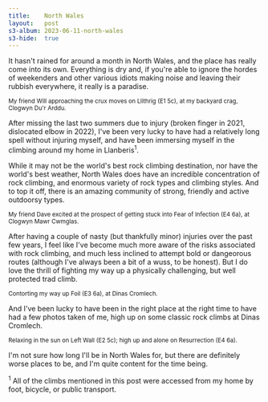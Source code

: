 ```yaml
---
title:    North Wales
layout:   post
s3-album: 2023-06-11-north-wales
s3-hide:  true
---
```


It hasn't rained for around a month in North Wales, and the place has really
come into its own. Everything is dry and, if you're able to ignore the hordes
of weekenders and other various idiots making noise and leaving their rubbish
everywhere, it really is a paradise.

<div class="s3-strip" images="1.jpg"> </div> <sup>My friend Will approaching
the crux moves on Llithrig (E1 5c), at my backyard crag, Clogwyn Du'r
Arddu.</sup>

After missing the last two summers due to injury (broken finger in 2021,
dislocated elbow in 2022), I've been very lucky to have had a relatively long
spell without injuring myself, and have been immersing myself in the climbing
around my home in Llanberis<sup>1</sup>.

While it may not be the world's best rock climbing destination, nor have the
world's best weather, North Wales does have an incredible concentration of
rock climbing, and enormous variety of rock types and climbing styles. And to
top it off, there is an amazing community of strong, friendly and active
outdoorsy types.

<div class="s3-strip" images="2.jpg"> </div> <sup>My friend Dave excited at
the prospect of getting stuck into Fear of Infection (E4 6a), at Clogwyn Mawr
Cwmglas.</sup>

After having a couple of nasty (but thankfully minor) injuries over the past
few years, I feel like I've become much more aware of the risks associated
with rock climbing, and much less inclined to attempt bold or dangeorous
routes (although I've always been a bit of a wuss, to be honest). But I do
love the thrill of fighting my way up a physically challenging, but well
protected trad climb.

<div class="s3-strip" images="3.jpg"> </div> <sup>Contorting my way up Foil
(E3 6a), at Dinas Cromlech.</sup>

And I've been lucky to have been in the right place at the right time to have
had a few photos taken of me, high up on some classic rock climbs at Dinas
Cromlech.

<div class="s3-strip" images="4.jpg;5.jpg"> </div> <sup>Relaxing in the sun on
Left Wall (E2 5c); high up and alone on Resurrection (E4 6a).</sup>

I'm not sure how long I'll be in North Wales for, but there are definitely
worse places to be, and I'm quite content for the time being.

<sup>1</sup> All of the climbs mentioned in this post were accessed from my
home by foot, bicycle, or public transport.
